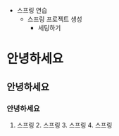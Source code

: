 - 스프링 연습
    - 스프링 프로젝트 생성
        - 세팅하기


# 안녕하세요
## 안녕하세요
### 안녕하세요

1. 스프링
    2. 스프링
    3. 스프링
        4. 스프링